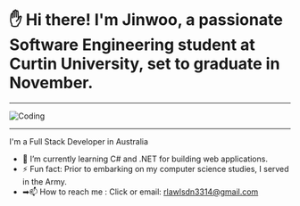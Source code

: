 <link rel="stylesheet" href="https://cdnjs.cloudflare.com/ajax/libs/font-awesome/5.15.4/css/all.min.css" integrity="sha512-W+8RfiOhD5TrLd62jtBxm5BpAH0TxM5Hygp5UB4+orXIZ8V93DAlhW86N3oLj/pUxSwUMTMoXksb1l0j6yUZ2w==" crossorigin="anonymous" referrerpolicy="no-referrer" />


# ✋ Hi there! I'm Jinwoo, a passionate Software Engineering student at Curtin University, set to graduate in November.
___
![Coding](https://media.giphy.com/media/v1.Y2lkPTc5MGI3NjExNXhmc2h5eTJveW5jNTI4aTIwOWlrenMydGt6dmJ2ZHUwZHc4aWo5NCZlcD12MV9pbnRlcm5hbF9naWZfYnlfaWQmY3Q9Zw/2IudUHdI075HL02Pkk/giphy.gif)
___
<!-- Bullet list -->

I'm a Full Stack Developer in Australia
* 🔭 I’m currently learning C# and .NET for building web applications.
* ⚡ Fun fact: Prior to embarking on my computer science studies, I served in the Army.
* ➡📫 How to reach me : Click [<a href="https://www.linkedin.com/in/jinwookimcurtin/"><i class="fab fa-linkedin"></i></a>
](https://www.linkedin.com/in/jinwookimcurtin/) or email: rlawlsdn3314@gmail.com

